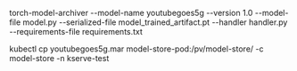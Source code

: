 torch-model-archiver --model-name youtubegoes5g --version 1.0 --model-file model.py --serialized-file model_trained_artifact.pt --handler handler.py --requirements-file requirements.txt



kubectl cp youtubegoes5g.mar model-store-pod:/pv/model-store/ -c model-store -n kserve-test